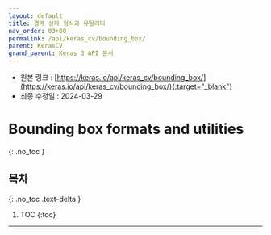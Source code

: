 ```yaml
---
layout: default
title: 경계 상자 형식과 유틸리티
nav_order: 03+00
permalink: /api/keras_cv/bounding_box/
parent: KerasCV
grand_parent: Keras 3 API 문서
---
```


* 원본 링크 : [https://keras.io/api/keras_cv/bounding_box/](https://keras.io/api/keras_cv/bounding_box/){:target="_blank"}
* 최종 수정일 : 2024-03-29

# Bounding box formats and utilities
{: .no_toc }

## 목차
{: .no_toc .text-delta }

1. TOC
{:toc}

---
